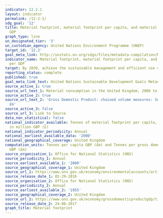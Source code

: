 ```yaml
---
indicator: 12.2.1
layout: indicator
permalink: /12-2-1/
sdg_goal: '12'
title: Material footprint, material footprint per capita, and material footprint per
  GDP
graph_type: line
un_designated_tier: '3'
un_custodian_agency: United Nations Environment Programme (UNEP)
target_id: '12.2'
goal_meta_link: http://unstats.un.org/sdgs/files/metadata-compilation/Metadata-Goal-12.pdf
indicator_name: Material footprint, material footprint per capita, and material footprint
  per GDP
target: By 2030, achieve the sustainable management and efficient use of natural resources
reporting_status: complete
published: true
goal_meta_link_text: United Nations Sustainable Development Goals Metadata (pdf 782kB)
source_active_1: true
source_url_text_1: Material consumption in the United Kingdom, 2000 to 2013
source_active_2: true
source_url_text_2: 'Gross Domestic Product: chained volume measures: Seasonally adjusted
  £m'
source_active_3: false
source_url_3: Link to Source
data_non_statistical: false
national_indicator_available: Tonnes of material footprint per capita, and per GDP
  in million GBP (£)
national_indicator_periodicity: Annual
national_earliest_available_data: '2000'
national_geographical_coverage: United Kingdom
computation_units: Tonnes per capita GBP (£m) and Tonnes per gross domestic product
  GBP (£m)
source_organisation_1: Office for National Statistics (ONS)
source_periodicity_1: Annual
source_earliest_available_1: '2000'
source_geographical_coverage_1: United Kingdom
source_url_1: https://www.ons.gov.uk/economy/environmentalaccounts/articles/ukenvironmentalaccountshowmuchmaterialistheukconsuming/ukenvironmentalaccountshowmuchmaterialistheukconsuming
source_release_date_1: 02-29-2016
source_organisation_2: Office for National Statistics (ONS)
source_periodicity_2: Annual
source_earliest_available_2: '1955'
source_geographical_coverage_2: United Kingdom
source_url_2: https://www.ons.gov.uk/economy/grossdomesticproductgdp/timeseries/abmi/pn2
source_release_date_2: 24-08-2017
graph_title: Material footprint
---
```

